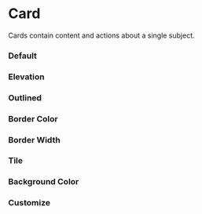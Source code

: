 # Card
Cards contain content and actions about a single subject.

<Playground />

<Usage />

<Api />

<Examples />

### Default
<Example value="default" />

### Elevation
<Example value="elevation" />

### Outlined
<Example value="outlined" />

### Border Color
<Example value="border-color" />

### Border Width
<Example value="border-width" />

### Tile
<Example value="tile" />

### Background Color
<Example value="background-color" />

### Customize
<Example value="customize" />